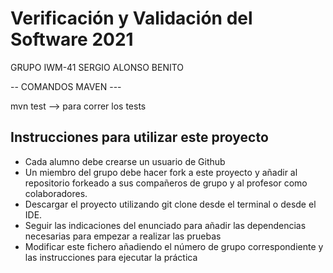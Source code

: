# Verificación y Validación del Software 2021
GRUPO IWM-41 SERGIO ALONSO BENITO

--  COMANDOS MAVEN  ---

mvn test --> para correr los tests

## Instrucciones para utilizar este proyecto

* Cada alumno debe crearse un usuario de Github
* Un miembro del grupo debe hacer fork a este proyecto y añadir al repositorio forkeado a sus compañeros de grupo y al profesor como colaboradores.
* Descargar el proyecto utilizando git clone desde el terminal o desde el IDE.
* Seguir las indicaciones del enunciado para añadir las dependencias necesarias para empezar a realizar las pruebas
* Modificar este fichero añadiendo el número de grupo correspondiente y las instrucciones para ejecutar la práctica
